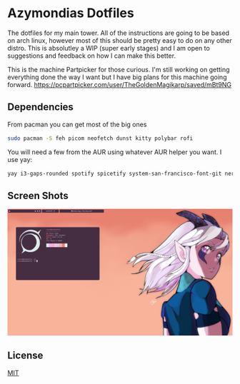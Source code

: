 # Azymondias Dotfiles

The dotfiles for my main tower.  All of the instructions are going to be based on arch linux, however most of this should be pretty easy to do on any other distro. This is absolutley a WIP (super early stages) and I am open to suggestions and feedback on how I can make this better.

This is the machine Partpicker for those curious.  I'm still working on getting everything done the way I want but I have big plans for this machine going forward.  https://pcpartpicker.com/user/TheGoldenMagikarp/saved/mBt9NG

## Dependencies

From pacman you can get most of the big ones

```bash
sudo pacman -S feh picom neofetch dunst kitty polybar rofi
```
You will need a few from the AUR using whatever AUR helper you want.  I use yay:

```bash
yay i3-gaps-rounded spotify spicetify system-san-francisco-font-git nerd-fonts-complete adobe-source-code-pro-fonts noto-fonts
```
## Screen Shots
![alt text](https://raw.githubusercontent.com/RaylaOW/AzymondiasDotfiles/master/2020-03-24-220707_2560x1440_scrot.png)

## License
[MIT](https://choosealicense.com/licenses/mit/)
